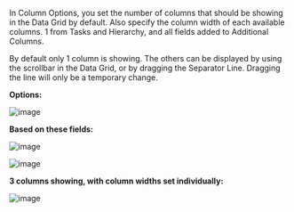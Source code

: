 In Column Options, you set the number of columns that should be showing in the Data Grid by default.
Also specify the column width of each available columns. 1 from Tasks and Hierarchy, and all fields added to Additional Columns.

By default only 1 column is showing. The others can be displayed by using the scrollbar in the Data Grid, or by dragging the Separator Line.
Dragging the line will only be a temporary change. 

**Options:**

![image](https://user-images.githubusercontent.com/82056309/194158217-4ad3d60c-bc7f-4fbc-9959-08eb093f3c63.png)

**Based on these fields:**

![image](https://user-images.githubusercontent.com/82056309/194158201-58409919-76fc-4ca0-9e1f-faa677cf369b.png)

![image](https://user-images.githubusercontent.com/82056309/194158479-1282f157-1465-4c8e-952f-eabf07c68b01.png)


**3 columns showing, with column widths set individually:**

![image](https://user-images.githubusercontent.com/82056309/194158354-dab8bd25-bc26-4fe3-82b0-26bf17978342.png)
